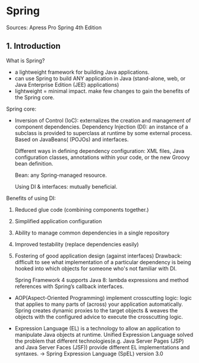 # Spring

Sources: Apress Pro Spring 4th Edition


## 1. Introduction

What is Spring?
* a lightweight framework for building Java applications. 
* can use Spring to build ANY application in Java (stand-alone, web, or Java Enterprise Edition (JEE) applications)
* lightweight = minimal impact. make few changes to gain the benefits of the Spring core.

Spring core:
* Inversion of Control (IoC): externalizes the creation and management of component dependencies. Dependency Injection (DI): an instance of a subclass is provided to superclass at runtime by some external process. Based on JavaBeans( (POJOs) and interfaces.

	Different ways in defining dependency configuration:
XML files, Java configuration classes, annotations within your code, or the new Groovy bean definition. 

	Bean: any Spring-managed resource.

	Using DI & interfaces: mutually beneficial. 

Benefits of using DI:
1. Reduced glue code (combining components together.)
2. Simplified application configuration
3. Ability to manage common dependencies in a single repository
4. Improved testability (replace dependencies easily)
5. Fostering of good application design (against interfaces)
Drawback: difficult to see what implementation of a particular dependency is being hooked into which objects for someone who's not familiar with DI.

	Spring Framework 4 supports Java 8: lambda expressions and method references with Spring’s callback interfaces.

* AOP(Aspect-Oriented Programming)
implement crosscutting logic: logic that applies to many parts of (across) your application automatically.
Spring creates dynamic proxies to the target objects &  weaves the objects with the configured advice to execute the crosscutting logic.

* Expression Language (EL) is a technology to allow an application to manipulate Java objects at runtime. Unified Expression Language solved the problem that different technologies(e.g. Java Server Pages (JSP) and Java Server Faces (JSF)) provide different EL implementations and syntaxes. -> Spring Expression Language (SpEL) version 3.0












